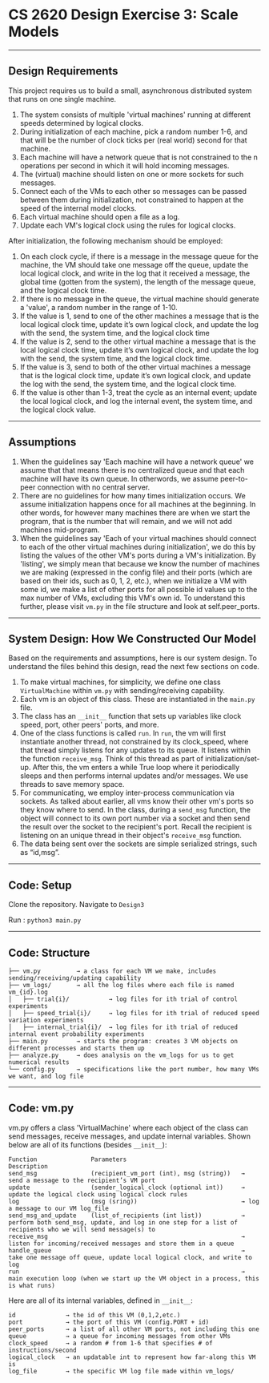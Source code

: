 # CS 2620 Design Exercise 3: Scale Models

-------------------------------------------
## Design Requirements

This project requires us to build a small, asynchronous distributed system that runs on one single machine.


1. The system consists of multiple 'virtual machines' running at different speeds determined by logical clocks.
2. During initialization of each machine, pick a random number 1-6, and that will be the number of clock ticks per (real world) second for that machine.
3. Each machine will have a network queue that is not constrained to the n operations per second in which it will hold incoming messages.
4. The (virtual) machine should listen on one or more sockets for such messages.
5. Connect each of the VMs to each other so messages can be passed between them during initialization, not constrained to happen at the speed of the internal model clocks.
6. Each virtual machine should open a file as a log.
7. Update each VM's logical clock using the rules for logical clocks.

After initialization, the following mechanism should be employed:
1. On each clock cycle, if there is a message in the message queue for the machine, the VM should take one message off the queue, update the local logical clock, and write in the log that it received a message, the global time (gotten from the system), the length of the message queue, and the logical clock time.
2. If there is no message in the queue, the virtual machine should generate a 'value', a random number in the range of 1-10.
3. If the value is 1, send to one of the other machines a message that is the local logical clock time, update it’s own logical clock, and update the log with the send, the system time, and the logical clock time
4. If the value is 2, send to the other virtual machine a message that is the local logical clock time, update it’s own logical clock, and update the log with the send, the system time, and the logical clock time.
5. If the value is 3, send to both of the other virtual machines a message that is the logical clock time, update it’s own logical clock, and update the log with the send, the system time, and the logical clock time.
6. If the value is other than 1-3, treat the cycle as an internal event; update the local logical clock, and log the internal event, the system time, and the logical clock value.



-------------------------------------------
## Assumptions
1. When the guidelines say 'Each machine will have a network queue' we assume that that means there is no centralized queue and that each machine will have its own queue.  In otherwords, we assume peer-to-peer connection with no central server.
2. There are no guidelines for how many times initialization occurs.  We assume initialization happens once for all machines at the beginning.  In other words, for however many machines there are when we start the program, that is the number that will remain, and we will not add machines mid-program.
3. When the guidelines say 'Each of your virtual machines should connect to each of the other virtual machines during initialization', we do this by listing the values of the other VM's ports during a VM's initialization.  By 'listing', we simply mean that because we know the number of machines we are making (expressed in the config file) and their ports (which are based on their ids, such as 0, 1, 2, etc.), when we initialize a VM with some id, we make a list of other ports for all possible id values up to the max number of VMs, excluding this VM's own id.  To understand this further, please visit `vm.py` in the file structure and look at self.peer_ports.



-------------------------------------------
## System Design: How We Constructed Our Model

Based on the requirements and assumptions, here is our system design.  To understand the files behind this design, read the next few sections on code.
1. To make virtual machines, for simplicity, we define one class `VirtualMachine` within `vm.py` with sending/receiving capability.
2. Each vm is an object of this class.  These are instantiated in the `main.py` file.
3. The class has an `__init__` function that sets up variables like clock speed, port, other peers' ports, and more.
5. One of the class functions is called `run`.  In `run`, the vm will first instantiate another thread, not constrained by its clock_speed, where that thread simply listens for any updates to its queue.  It listens within the function `receive_msg`.  Think of this thread as part of initialization/set-up.  After this, the vm enters a while True loop where it periodically sleeps and then performs internal updates and/or messages.  We use threads to save memory space.
6. For communicating, we employ inter-process communication via sockets.  As talked about earlier, all vms know their other vm's ports so they know where to send.  In the class, during a `send_msg` function, the object will connect to its own port number via a socket and then send the result over the socket to the recipient's port.  Recall the recipient is listening on an unique thread in their object's `receive_msg` function.
7. The data being sent over the sockets are simple serialized strings, such as “id,msg”.



-------------------------------------------
## Code: Setup

Clone the repository.
Navigate to `Design3`

Run :
`python3 main.py`



-------------------------------------------
## Code: Structure

```
├── vm.py          → a class for each VM we make, includes sending/receiving/updating capability
├── vm_logs/       → all the log files where each file is named vm_{id}.log
│   ├── trial{i}/           → log files for ith trial of control experiments
│   ├── speed_trial{i}/     → log files for ith trial of reduced speed variation experiments
│   ├── internal_trial{i}/  → log files for ith trial of reduced internal event probability experiments
├── main.py        → starts the program: creates 3 VM objects on different processes and starts them up
├── analyze.py     → does analysis on the vm_logs for us to get numerical results
└── config.py      → specifications like the port number, how many VMs we want, and log file
```


-------------------------------------------
## Code: vm.py

vm.py offers a class 'VirtualMachine' where each object of the class can send messages, receive messages, and update internal variables.
Shown below are all of its functions (besides `__init__`):

```
Function               Parameters                                Description
send_msg               (recipient_vm_port (int), msg (string))   → send a message to the recipient’s VM port
update                 (sender_logical_clock (optional int))     → update the logical clock using logical clock rules 
log                    (msg (sring))                             → log a message to our VM log_file
send_msg_and_update    (list_of_recipients (int list))           → perform both send_msg, update, and log in one step for a list of recipients who we will send message(s) to
receive_msg                                                      → listen for incoming/received messages and store them in a queue
handle_queue                                                     → take one message off queue, update local logical clock, and write to log
run                                                              → main execution loop (when we start up the VM object in a process, this is what runs)
```

Here are all of its internal variables, defined in `__init__`:
```
id              → the id of this VM (0,1,2,etc.)
port            → the port of this VM (config.PORT + id)
peer_ports      → a list of all other VM ports, not including this one
queue           → a queue for incoming messages from other VMs
clock_speed     → a random # from 1-6 that specifies # of instructions/second
logical_clock   → an updatable int to represent how far-along this VM is
log_file        → the specific VM log file made within vm_logs/
```


